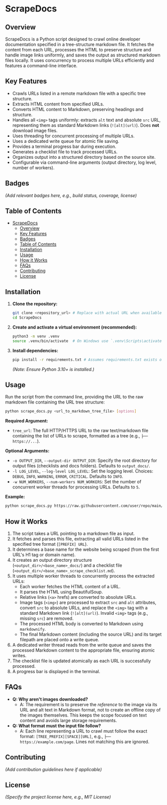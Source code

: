 # ScrapeDocs

## Overview

ScrapeDocs is a Python script designed to crawl online developer documentation specified in a tree-structure markdown file. It fetches the content from each URL, processes the HTML to preserve structure and handle image links uniformly, and saves the output as structured markdown files locally. It uses concurrency to process multiple URLs efficiently and features a command-line interface.

## Key Features

- Crawls URLs listed in a remote markdown file with a specific tree structure.
- Extracts HTML content from specified URLs.
- Converts HTML content to Markdown, preserving headings and structure.
- Handles all `<img>` tags uniformly: extracts `alt` text and absolute `src` URL, representing them as standard Markdown links (`![alt](url)`). Does **not** download image files.
- Uses threading for concurrent processing of multiple URLs.
- Uses a dedicated write queue for atomic file saving.
- Provides a terminal progress bar during execution.
- Generates a checklist file to track processed URLs.
- Organizes output into a structured directory based on the source site.
- Configurable via command-line arguments (output directory, log level, number of workers).

## Badges

_(Add relevant badges here, e.g., build status, coverage, license)_

## Table of Contents

- [ScrapeDocs](#scrapedocs)
  - [Overview](#overview)
  - [Key Features](#key-features)
  - [Badges](#badges)
  - [Table of Contents](#table-of-contents)
  - [Installation](#installation)
  - [Usage](#usage)
  - [How it Works](#how-it-works)
  - [FAQs](#faqs)
  - [Contributing](#contributing)
  - [License](#license)

## Installation

1.  **Clone the repository:**
    ```bash
    git clone <repository_url> # Replace with actual URL when available
    cd ScrapeDocs
    ```
2.  **Create and activate a virtual environment (recommended):**
    ```bash
    python3 -m venv .venv
    source .venv/bin/activate  # On Windows use `.venv\Scripts\activate`
    ```
3.  **Install dependencies:**
    ```bash
    pip install -r requirements.txt # Assumes requirements.txt exists or will be created
    ```
    _(Note: Ensure Python 3.10+ is installed.)_

## Usage

Run the script from the command line, providing the URL to the raw markdown file containing the URL tree structure:

```bash
python scrape_docs.py <url_to_markdown_tree_file> [options]
```

**Required Argument:**

- `tree_url`: The full HTTP/HTTPS URL to the raw text/markdown file containing the list of URLs to scrape, formatted as a tree (e.g., `├── https://...`).

**Optional Arguments:**

- `-o OUTPUT_DIR`, `--output-dir OUTPUT_DIR`: Specify the root directory for output files (checklists and docs folders). Defaults to `output_docs/`.
- `-l LOG_LEVEL`, `--log-level LOG_LEVEL`: Set the logging level. Choices: `DEBUG`, `INFO`, `WARNING`, `ERROR`, `CRITICAL`. Defaults to `INFO`.
- `-w NUM_WORKERS`, `--num-workers NUM_WORKERS`: Set the number of concurrent worker threads for processing URLs. Defaults to `5`.

**Example:**

```bash
python scrape_docs.py https://raw.githubusercontent.com/user/repo/main/docs_tree.md -o my_scraped_docs -l DEBUG -w 10
```

## How it Works

1.  The script takes a URL pointing to a markdown file as input.
2.  It fetches and parses this file, extracting all valid URLs listed in the specified tree format (`[PREFIX] URL`).
3.  It determines a base name for the website being scraped (from the first URL's H1 tag or domain name).
4.  It creates an output directory structure (`<output_dir>/<base_name>_docs/`) and a checklist file (`<output_dir>/<base_name>_scrape_checklist.md`).
5.  It uses multiple worker threads to concurrently process the extracted URLs:
    - Each worker fetches the HTML content of a URL.
    - It parses the HTML using BeautifulSoup.
    - Relative links (`<a>` hrefs) are converted to absolute URLs.
    - Image tags (`<img>`) are processed to extract `src` and `alt` attributes, convert `src` to absolute URLs, and replace the `<img>` tag with a standard Markdown link (`![alt](url)`). Invalid `<img>` tags (e.g., missing `src`) are removed.
    - The processed HTML body is converted to Markdown using `markdownify`.
    - The final Markdown content (including the source URL) and its target filepath are placed onto a write queue.
6.  A dedicated writer thread reads from the write queue and saves the processed Markdown content to the appropriate file, ensuring atomic writes.
7.  The checklist file is updated atomically as each URL is successfully processed.
8.  A progress bar is displayed in the terminal.

## FAQs

- **Q: Why aren't images downloaded?**
  - A: The requirement is to preserve the _reference_ to the image via its URL and alt text in Markdown format, not to create an offline copy of the images themselves. This keeps the scope focused on text content and avoids large storage requirements.
- **Q: What format must the input file follow?**
  - A: Each line representing a URL to crawl must follow the exact format: `[TREE_PREFIX][SPACE][URL]`, e.g., `├── https://example.com/page`. Lines not matching this are ignored.

## Contributing

_(Add contribution guidelines here if applicable)_

## License

_(Specify the project license here, e.g., MIT License)_
